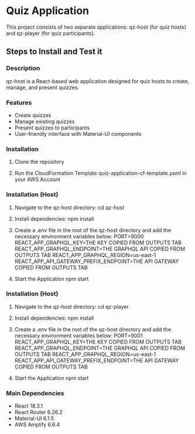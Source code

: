 # Quiz Application

This project consists of two separate applications: qz-host (for quiz hosts) and qz-player (for quiz participants).

## Steps to Install and Test it

### Description
qz-host is a React-based web application designed for quiz hosts to create, manage, and present quizzes.

### Features
- Create quizzes
- Manage existing quizzes
- Present quizzes to participants
- User-friendly interface with Material-UI components

### Installation

1. Clone the repository

2. Run the CloudFormation Template quiz-application-cf-template.yaml in your AWS Account

### Installation (Host)
1. Navigate to the qz-host directory:
cd qz-host

2. Install dependencies:
npm install

3. Create a .env file in the root of the qz-host directory and add the necessary environment variables below:
PORT=9000
REACT_APP_GRAPHQL_KEY=THE KEY COPIED FROM OUTPUTS TAB
REACT_APP_GRAPHQL_ENDPOINT=THE GRAPHQL API COPIED FROM OUTPUTS TAB
REACT_APP_GRAPHQL_REGION=us-east-1
REACT_APP_API_GATEWAY_PREFIX_ENDPOINT=THE API GATEWAY COPIED FROM OUTPUTS TAB

4. Start the Application
npm start


### Installation (Host)
1. Navigate to the qz-host directory:
cd qz-player

2. Install dependencies:
npm install

3. Create a .env file in the root of the qz-host directory and add the necessary environment variables below:
PORT=9001
REACT_APP_GRAPHQL_KEY=THE KEY COPIED FROM OUTPUTS TAB 
REACT_APP_GRAPHQL_ENDPOINT=THE GRAPHQL API COPIED FROM OUTPUTS TAB
REACT_APP_GRAPHQL_REGION=us-east-1
REACT_APP_API_GATEWAY_PREFIX_ENDPOINT=THE API GATEWAY COPIED FROM OUTPUTS TAB

4. Start the Application
npm start

### Main Dependencies
- React 18.3.1
- React Router 6.26.2
- Material-UI 6.1.5
- AWS Amplify 6.6.4